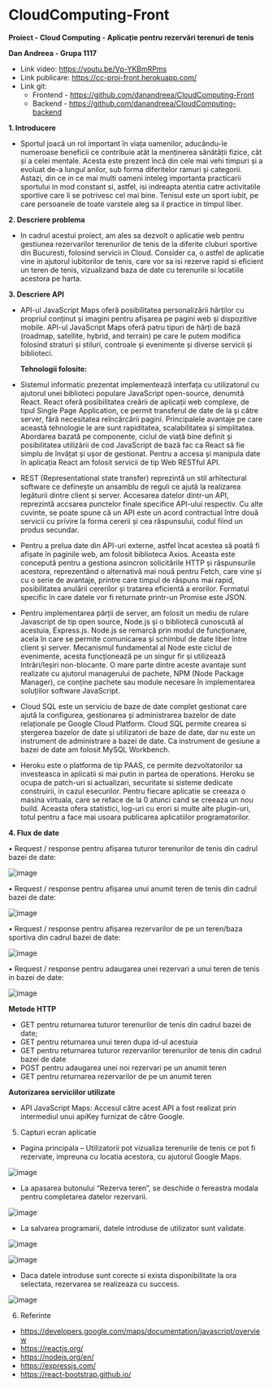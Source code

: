 # CloudComputing-Front

**Proiect - Cloud Computing - Aplicație pentru rezervări terenuri de tenis**

**Dan Andreea - Grupa 1117**

- Link video: https://youtu.be/Vp-YKBmRPms
- Link publicare: https://cc-proj-front.herokuapp.com/
- Link git: 
  - Frontend - https://github.com/danandreea/CloudComputing-Front
  - Backend - https://github.com/danandreea/CloudComputing-backend
     
     
**1.	Introducere**

- Sportul joacă un rol important în viața oamenilor, aducându-le numeroase beneficii ce contribuie atât la menținerea sănătății fizice, cât și a celei mentale. Acesta este prezent încă din cele mai vehi timpuri și a evoluat de-a lungul anilor, sub forma diferitelor ramuri și categorii.
Astazi, din ce in ce mai multi oameni inteleg importanta practicarii sportului in mod constant si, astfel, isi indreapta atentia catre activitatile sportive care li se potrivesc cel mai bine. Tenisul este un sport iubit, pe care persoanele de toate varstele aleg sa il practice in timpul liber. 

**2.	Descriere problema**

- In cadrul acestui proiect, am ales sa dezvolt o aplicatie web pentru gestiunea rezervarilor terenurilor de tenis de la diferite cluburi sportive din Bucuresti, folosind servicii in Cloud. Consider ca, o astfel de aplicatie vine in ajutorul iubitorilor de tenis, care vor sa isi rezerve rapid si eficient un teren de tenis, vizualizand baza de date cu terenurile si locatiile acestora pe harta.

**3.	Descriere API**

- API-ul JavaScript Maps oferă posibilitatea personalizării hărților cu propriul conținut și imagini pentru afișarea pe pagini web și dispozitive mobile. API-ul JavaScript Maps oferă patru tipuri de hărți de bază (roadmap, satellite, hybrid, and terrain) pe care le putem modifica folosind straturi și stiluri, controale și evenimente și diverse servicii și biblioteci.

  **Tehnologii folosite:**
  
- Sistemul informatic prezentat implementează interfața cu utilizatorul cu ajutorul unei biblioteci populare JavaScript open-source, denumită React. React oferă posibilitatea creării de aplicații web complexe, de tipul Single Page Application, ce permit transferul de date de la și către server, fără necesitatea reîncărcării pagini. Principalele avantaje pe care această tehnologie le are sunt rapiditatea, scalabilitatea și simplitatea. Abordarea bazată pe componente, ciclul de viață bine definit și posibilitatea utilizării de cod JavaScript de bază fac ca React să fie simplu de învățat și ușor de gestionat.
Pentru a accesa și manipula date în aplicația React am folosit servicii de tip Web RESTful API.
- REST (Representational state transfer) reprezintă un stil arhitectural software ce definește un ansamblu de reguli ce ajută la realizarea legăturii dintre client și server. Accesarea datelor dintr-un API, reprezintă accsarea punctelor finale specifice API-ului respectiv. Cu alte cuvinte, se poate spune că un API este un acord contractual între două servicii cu privire la forma cererii și cea răspunsului, codul fiind un produs secundar.
- Pentru a prelua date din API-uri externe, astfel încat acestea să poată fi afișate în paginile web, am folosit biblioteca Axios. Aceasta este concepută pentru a gestiona asincron solicitările HTTP și răspunsurile acestora, reprezentând o alternativă mai nouă pentru Fetch, care vine și cu o serie de avantaje, printre care timpul de răspuns mai rapid, posibilitatea anulării cererilor și tratarea eficientă a erorilor. Formatul specific în care datele vor fi returnate printr-un Promise este JSON.

- Pentru implementarea părții de server, am folosit un mediu de rulare Javascript de tip open source, Node.js și o bibliotecă cunoscută al acestuia, Express.js. Node.js se remarcă prin modul de funcționare, acela în care se permite comunicarea și schimbul de date liber între client și server. Mecanismul fundamental al Node este ciclul de evenimente, acesta funcționează pe un singur fir și utilizează Intrări/Ieșiri non-blocante. O mare parte dintre aceste avantaje sunt realizate cu ajutorul managerului de pachete, NPM (Node Package Manager), ce conține pachete sau module necesare în implementarea soluțiilor software JavaScript.
- Cloud SQL este un serviciu de baze de date complet gestionat care ajută la configurea, gestionarea și administrarea bazelor de date relaționale pe Google Cloud Platform. Cloud SQL permite crearea si ștergerea bazelor de date și utilizatori de baze de date, dar nu este un instrument de administrare a bazei de date. Ca instrument de gesiune a bazei de date am folosit MySQL Workbench.
- Heroku este o platforma de tip PAAS, ce permite dezvoltatorilor sa investeasca in aplicatii si mai putin in partea de operations. Heroku se ocupa de patch-uri si actualizari, securitate si sisteme dedicate construirii, in cazul esecurilor. Pentru fiecare aplicatie se creeaza o masina virtuala, care se reface de la 0 atunci cand se creeaza un nou build. Aceasta ofera statistici, log-uri cu erori si multe alte plugin-uri, totul pentru a face mai usoara publicarea aplicatiilor programatorilor.

**4.	Flux de date**

•	Request / response pentru afișarea tuturor terenurilor de tenis din cadrul bazei de date:

![image](https://user-images.githubusercontent.com/70439606/168487714-756e5aea-af6c-4291-8399-6677f89447be.png)

•	 Request / response pentru afișarea unui anumit teren de tenis din cadrul bazei de date:

![image](https://user-images.githubusercontent.com/70439606/168487723-a5adf5c0-458b-469b-bf88-35ee2c4c5fe5.png)
 
•	Request / response pentru afișarea rezervarilor de pe un teren/baza sportiva din cadrul bazei de date:

![image](https://user-images.githubusercontent.com/70439606/168487730-366143ba-5ea6-4b69-9947-cc0ae57eb09a.png)

•	Request / response pentru adaugarea unei rezervari a unui teren de tenis in bazei de date:

![image](https://user-images.githubusercontent.com/70439606/168487738-7438b3da-6564-4d7c-8bb5-78cc97979cf8.png)


**Metode HTTP**
-	GET pentru returnarea tuturor terenurilor de tenis din cadrul bazei de date;
-	GET pentru returnarea unui teren dupa id-ul acestuia 
-	GET pentru returnarea tuturor rezervarilor terenurilor de tenis din cadrul bazei de date
-	POST pentru adaugarea unei noi rezervari pe un anumit teren
-	GET pentru returnarea rezervarilor de pe un anumit teren

**Autorizarea serviciilor utilizate**
- API JavaScript Maps: Accesul către acest API a fost realizat prin intermediul unui apiKey furnizat de către Google.



5.	Capturi ecran aplicatie

- Pagina principala – Utilizatorii pot vizualiza terenurile de tenis ce pot fi rezervate, impreuna cu locatia acestora, cu ajutorul Google Maps.

![image](https://user-images.githubusercontent.com/70439606/168487802-26d3344d-a716-4564-8bf2-48a7dce050fe.png)

- La apasarea butonului “Rezerva teren”, se deschide o fereastra modala pentru completarea datelor rezervarii. 

![image](https://user-images.githubusercontent.com/70439606/168487806-41b395fe-2b57-402f-9f22-50eb1898bba9.png)

- La salvarea programarii, datele introduse de utilizator sunt validate.

![image](https://user-images.githubusercontent.com/70439606/168487813-3138e0a8-f507-4ede-8231-2744641a84d9.png)

![image](https://user-images.githubusercontent.com/70439606/168487818-3ba4ca81-34f8-48a4-8d21-f6dbc81d7f9c.png)

- Daca datele introduse sunt corecte si exista disponibilitate la ora selectata, rezervarea se realizeaza cu success.
 
![image](https://user-images.githubusercontent.com/70439606/168487834-7d291134-056f-4050-827a-b96dff6a289f.png)


6.	Referinte 
- https://developers.google.com/maps/documentation/javascript/overview
- https://reactjs.org/
- https://nodejs.org/en/
- https://expressjs.com/
- https://react-bootstrap.github.io/


